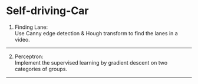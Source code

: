 # Self-driving-Car
1. Finding Lane: <br />
Use Canny edge detection & Hough transform to find the lanes in a video.
------------------------
2. Perceptron: <br />
Implement the supervised learning by gradient descent on two categories of groups.
------------------------
